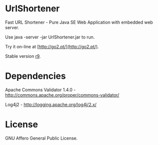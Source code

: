 UrlShortener
============

Fast URL Shortener - Pure Java SE Web Application with embedded web server.

Use java -server -jar UrlShortener.jar to run.

Try it on-line at [http://go2.pt/](http://go2.pt/).

Stable version [r9](https://github.com/vilaca/UrlShortener/releases/tag/r9).


Dependencies
============

Apache Commons Validator 1.4.0 - http://commons.apache.org/proper/commons-validator/

Log4j2 - http://logging.apache.org/log4j/2.x/


License
=======

GNU Affero General Public License.

